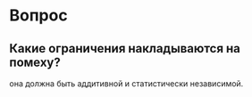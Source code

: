 # Вопрос

## Какие ограничения накладываются на помеху?

она должна быть аддитивной и статистически независимой. 
